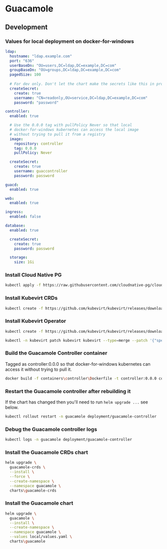 # Guacamole

## Development

### Values for local deployment on docker-for-windows
```yaml
ldap:
  hostname: "ldap.example.com"
  port: "636"
  userBaseDn: "OU=users,DC=ldap,DC=example,DC=com"
  groupBaseDn: "OU=groups,DC=ldap,DC=example,DC=com"
  pagedSize: 100
  
  # For dev only. Don't let the chart make the secrets like this in production!
  createSecret:
    create: true
    username: "CN=readonly,OU=service,DC=ldap,DC=example,DC=com"
    password: "password"

controller:
  enabled: true

  # Use the 0.0.0 tag with pullPolicy Never so that local 
  # docker-for-windows kubernetes can access the local image
  # without trying to pull it from a registry
  image:
    repository: controller
    tag: 0.0.0
    pullPolicy: Never

  createSecret:
    create: true
    username: guaccontroller
    password: password

guacd:
  enabled: true

web:
  enabled: true

ingress:
  enabled: false

database:
  enabled: true

  createSecret:
    create: true
    password: password

  storage:
    size: 1Gi
```

### Install Cloud Native PG
```bash
kubectl apply -f https://raw.githubusercontent.com/cloudnative-pg/cloudnative-pg/release-1.22/releases/cnpg-1.22.1.yaml
```

### Install Kubevirt CRDs
```bash
kubectl create -f https://github.com/kubevirt/kubevirt/releases/download/v1.2.0/kubevirt-cr.yaml
```

### Install Kubevirt Operator
```bash
kubectl create -f https://github.com/kubevirt/kubevirt/releases/download/v1.2.0/kubevirt-operator.yaml

kubectl -n kubevirt patch kubevirt kubevirt --type=merge --patch '{"spec":{"configuration":{"developerConfiguration":{"useEmulation":true}}}}'
```

### Build the Guacamole Controller container

Tagged as controller:0.0.0 so that docker-for-windows kubernetes can access it without trying to pull it.
```bash
docker build -f containers\controller\Dockerfile -t controller:0.0.0 containers\controller
```

### Restart the Guacamole controller after rebuilding it

If the chart has changed then you'll need to run `helm upgrade ...` see below.
```bash
kubectl rollout restart -n guacamole deployment/guacamole-controller
```

### Debug the Guacamole controller logs
```bash
kubectl logs -n guacamole deployment/guacamole-controller
```

### Install the Guacamole CRDs chart
```bash
helm upgrade \
  guacamole-crds \
  --install \
  --force \
  --create-namespace \
  --namespace guacamole \
  charts\guacamole-crds
```

### Install the Guacamole chart
```bash
helm upgrade \
  guacamole \
  --install \
  --create-namespace \
  --namespace guacamole \
  --values local/values.yaml \
  charts\guacamole
```
